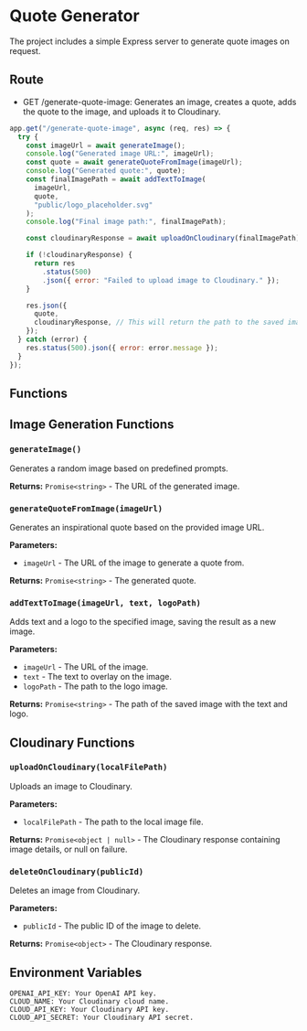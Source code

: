 # Quote Generator

The project includes a simple Express server to generate quote images on request.

## Route

- GET /generate-quote-image: Generates an image, creates a quote, adds the quote to the image, and uploads it to Cloudinary.

```javascript
app.get("/generate-quote-image", async (req, res) => {
  try {
    const imageUrl = await generateImage();
    console.log("Generated image URL:", imageUrl);
    const quote = await generateQuoteFromImage(imageUrl);
    console.log("Generated quote:", quote);
    const finalImagePath = await addTextToImage(
      imageUrl,
      quote,
      "public/logo_placeholder.svg"
    );
    console.log("Final image path:", finalImagePath);

    const cloudinaryResponse = await uploadOnCloudinary(finalImagePath);

    if (!cloudinaryResponse) {
      return res
        .status(500)
        .json({ error: "Failed to upload image to Cloudinary." });
    }

    res.json({
      quote,
      cloudinaryResponse, // This will return the path to the saved image
    });
  } catch (error) {
    res.status(500).json({ error: error.message });
  }
});
```

## Functions

## Image Generation Functions

### `generateImage()`

Generates a random image based on predefined prompts.

**Returns:** `Promise<string>` - The URL of the generated image.

### `generateQuoteFromImage(imageUrl)`

Generates an inspirational quote based on the provided image URL.

**Parameters:**

- `imageUrl` - The URL of the image to generate a quote from.

**Returns:** `Promise<string>` - The generated quote.

### `addTextToImage(imageUrl, text, logoPath)`

Adds text and a logo to the specified image, saving the result as a new image.

**Parameters:**

- `imageUrl` - The URL of the image.
- `text` - The text to overlay on the image.
- `logoPath` - The path to the logo image.

**Returns:** `Promise<string>` - The path of the saved image with the text and logo.

## Cloudinary Functions

### `uploadOnCloudinary(localFilePath)`

Uploads an image to Cloudinary.

**Parameters:**

- `localFilePath` - The path to the local image file.

**Returns:** `Promise<object | null>` - The Cloudinary response containing image details, or null on failure.

### `deleteOnCloudinary(publicId)`

Deletes an image from Cloudinary.

**Parameters:**

- `publicId` - The public ID of the image to delete.

**Returns:** `Promise<object>` - The Cloudinary response.

## Environment Variables

```plaintext
OPENAI_API_KEY: Your OpenAI API key.
CLOUD_NAME: Your Cloudinary cloud name.
CLOUD_API_KEY: Your Cloudinary API key.
CLOUD_API_SECRET: Your Cloudinary API secret.
```

